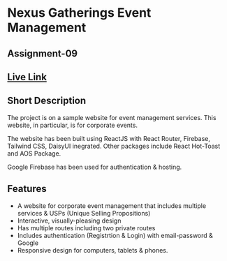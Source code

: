 # Nexus Gatherings Event Management

## Assignment-09

## [Live Link](https://corporate-event-manageme-2db77.web.app)

## Short Description

The project is on a sample website for event management services. This website, in particular, is for corporate events.

The website has been built using ReactJS with React Router, Firebase, Tailwind CSS, DaisyUI inegrated. Other packages include React Hot-Toast and AOS Package.

Google Firebase has been used for authentication & hosting. 


## Features

- A website for corporate event management that includes multiple services & USPs (Unique Selling Propositions)
- Interactive, visually-pleasing design
- Has multiple routes including two private routes
- Includes authentication (Registrtion & Login) with email-password & Google
- Responsive design for computers, tablets & phones.




